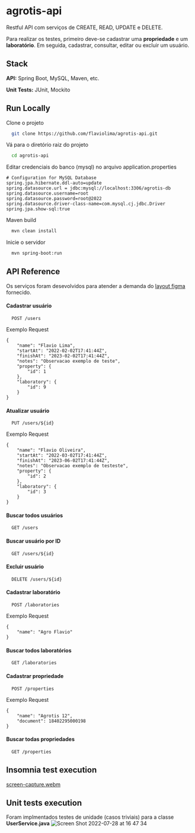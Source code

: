 # agrotis-api

Restful API com serviços de CREATE, READ, UPDATE e DELETE.

Para realizar os testes, primeiro deve-se cadastrar uma **propriedade** e um **laboratório**.
Em seguida, cadastrar, consultar, editar ou excluir um usuário.

## Stack

**API:** Spring Boot, MySQL, Maven, etc.

**Unit Tests:** JUnit, Mockito

## Run Locally

Clone o projeto

```bash
  git clone https://github.com/flaviolima/agrotis-api.git
```

Vá para o diretório raiz do projeto

```bash
  cd agrotis-api
```
Editar credenciais do banco (mysql) no arquivo application.properties

```
# Configuration for MySQL Database
spring.jpa.hibernate.ddl-auto=update
spring.datasource.url = jdbc:mysql://localhost:3306/agrotis-db 
spring.datasource.username=root
spring.datasource.password=root@2022
spring.datasource.driver-class-name=com.mysql.cj.jdbc.Driver
spring.jpa.show-sql:true
```

Maven build

```bash
  mvn clean install
```

Inicie o servidor

```bash
  mvn spring-boot:run
```

## API Reference
Os serviços foram desevolvidos para atender a demanda do [layout figma](https://github.com/matiassingers/awesome-readme) fornecido.

####  Cadastrar usuário

```http
  POST /users
```
Exemplo Request
```
{
	"name": "Flavio Lima",
	"startAt": "2022-02-02T17:41:44Z",
	"finishAt": "2023-02-02T17:41:44Z",
	"notes": "Observacao exemplo de teste",
	"property": {
		"id": 1
	},
	"laboratory": {
		"id": 9
	}
}
```

####  Atualizar usuário

```http
  PUT /users/${id}
```
Exemplo Request
```
{
	"name": "Flavio Oliveira",
	"startAt": "2022-03-02T17:41:44Z",
	"finishAt": "2023-06-02T17:41:44Z",
	"notes": "Observacao exemplo de testeste",
	"property": {
		"id": 2
	},
	"laboratory": {
		"id": 3
	}
}
```

#### Buscar todos usuários

```http
  GET /users
```

#### Buscar usuário por ID

```http
  GET /users/${id}
```

#### Excluir usuário

```http
  DELETE /users/${id}
```

#### Cadastrar laboratório

```http
  POST /laboratories
```

Exemplo Request
```
{
	"name": "Agro Flavio"
}
```

#### Buscar todos laboratórios

```http
  GET /laboratories
```

#### Cadastrar propriedade

```http
  POST /properties
```
Exemplo Request
```
{
	"name": "Agrotis 12",
	"document": 18402295000198
}
```

#### Buscar todas propriedades

```http
  GET /properties
```


## Insomnia test execution
[screen-capture.webm](https://user-images.githubusercontent.com/8599639/181623679-f49ecc09-851f-4dd6-9b17-d1cd41935354.webm)

## Unit tests execution
Foram implmentados testes de unidade (casos triviais) para a classe **UserService.java**
![Screen Shot 2022-07-28 at 16 47 34](https://user-images.githubusercontent.com/8599639/181624627-23553dbb-5a72-4d38-978c-3e7ba7b20130.png)






